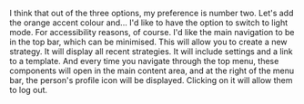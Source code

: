I think that out of the three options, my preference is number two. Let's add the orange accent colour and... I'd like to have the option to switch to light mode. For accessibility reasons, of course. I'd like the main navigation to be in the top bar, which can be minimised. This will allow you to create a new strategy. It will display all recent strategies. It will include settings and a link to a template. And every time you navigate through the top menu, these components will open in the main content area, and at the right of the menu bar, the person's profile icon will be displayed. Clicking on it will allow them to log out.